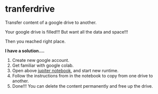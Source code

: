 # tranferdrive
Transfer content of a google drive to another.

Your google drive is filled!!! But want all the data and space!!!

Then you reached right place.

**I have a solution....**

1. Create new google account.
2. Get familiar with google colab.
3. Open above [jupiter notebook](https://github.com/ashwahegde/tranferdrive/drive_content_copy.ipynb), and start new runtime.
4. Follow the instructions from in the notebook to copy from one drive to another.
5. Done!!! You can delete the content permanently and free up the drive.
